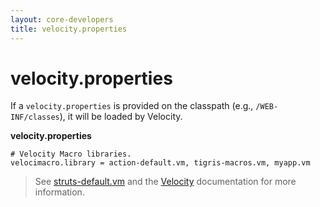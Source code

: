 ```yaml
---
layout: core-developers
title: velocity.properties
---
```


# velocity.properties

If a `velocity.properties` is provided on the classpath (e.g., `/WEB-INF/classes`), it will be loaded by Velocity.

**velocity.properties**

```
# Velocity Macro libraries.
velocimacro.library = action-default.vm, tigris-macros.vm, myapp.vm
```

> See [struts-default.vm](struts-default-vm) and the [Velocity](velocity) documentation for more information.
